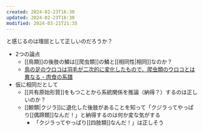 ```yaml
---
created: 2024-02-23T16:30
updated: 2024-02-23T16:30
modified: 2024-03-21T21:35
---
```

と感じるのは理屈として正しいのだろうか？

>[https://twitter.com/kaisekiriu/status/1538122751827128320 @kaisekiriu]: 鳥の後肢を見て「鳥ってやっぱり恐竜の子孫なんだ」と感じるのは生物学的に正しいのだろうか？

-  2つの論点
	 - [[鳥類]]の後肢の鱗は[[爬虫類]]の鱗と[[相同性|相同]]なのか？
	 - [鳥の足のウロコは羽毛が二次的に変化したもので、爬虫類のウロコとは異なる - 肉食の系譜](https://blog.goo.ne.jp/theropod/e/1782cc8bd93bb2a5328950cd5de17327)
- 仮に相同だとして
	- [[共有原始形質]]をもつことから系統関係を推論（納得？）するのは正しいのか？
	- [[鯨類|クジラ]]に退化した後肢があることを知って「クジラってやっぱり[[偶蹄類]]なんだ！」と納得するのは何か変な気がする
		- 「クジラってやっぱり[[四肢類]]なんだ！」は正しそう